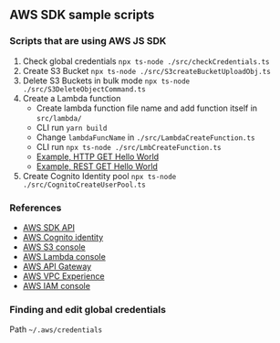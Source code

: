 ## AWS SDK sample scripts

### Scripts that are using AWS JS SDK

1. Check global credentials `npx ts-node ./src/checkCredentials.ts`
2. Create S3 Bucket `npx ts-node ./src/S3createBucketUploadObj.ts`
3. Delete S3 Buckets in bulk mode `npx ts-node ./src/S3DeleteObjectCommand.ts`
4. Create a Lambda function
   - Create lambda function file name and add function itself in `src/lambda/`
   - CLI run `yarn build`
   - Change `lambdaFuncName` in `./src/LambdaCreateFunction.ts`
   - CLI run `npx ts-node ./src/LmbCreateFunction.ts`
   - [Example, HTTP GET Hello World](https://2q53ajitdi.execute-api.us-east-1.amazonaws.com/hello-world-html)
   - [Example, REST GET Hello World](https://860t5j2406.execute-api.us-east-1.amazonaws.com/prod/)
5. Create Cognito Identity pool `npx ts-node ./src/CognitoCreateUserPool.ts`

### References

- [AWS SDK API](https://docs.aws.amazon.com/AWSJavaScriptSDK/latest/)
- [AWS Cognito identity](https://console.aws.amazon.com/cognito)
- [AWS S3 console](https://console.aws.amazon.com/s3/)
- [AWS Lambda console](https://console.aws.amazon.com/lambda)
- [AWS API Gateway](https://console.aws.amazon.com/apigateway)
- [AWS VPC Experience](https://console.aws.amazon.com/vpc)
- [AWS IAM console](https://console.aws.amazon.com/iamv2)

### Finding and edit global credentials

Path `~/.aws/credentials`
